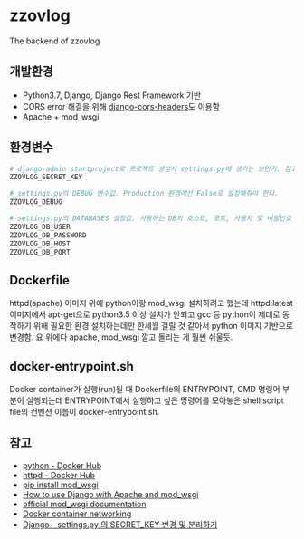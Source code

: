 # zzovlog
The backend of zzovlog
## 개발환경
- Python3.7, Django, Django Rest Framework 기반
- CORS error 해결을 위해 [django-cors-headers](https://github.com/ottoyiu/django-cors-headers)도 이용함
- Apache + mod_wsgi
## 환경변수
```bash
# django-admin startproject로 프로젝트 생성시 settings.py에 생기는 보안키. 참고항목 링크 참고.
ZZOVLOG_SECRET_KEY

# settings.py의 DEBUG 변수값. Production 환경에선 False로 설정해줘야 한다.
ZZOVLOG_DEBUG

# settings.py의 DATABASES 설정값. 사용하는 DB의 호스트, 포트, 사용자 및 비밀번호 정보들을 넣어준다.
ZZOVLOG_DB_USER
ZZOVLOG_DB_PASSWORD
ZZOVLOG_DB_HOST
ZZOVLOG_DB_PORT
```
## Dockerfile
httpd(apache) 이미지 위에 python이랑 mod_wsgi 설치하려고 했는데 httpd:latest 이미지에서 apt-get으로 python3.5 이상 설치가 안되고 gcc 등 python이 제대로 동작하기 위해 필요한 환경 설치하는데만 한세월 걸릴 것 같아서 python 이미지 기반으로 변경함. 요 위에다 apache, mod_wsgi 깔고 돌리는 게 훨씬 쉬울듯.
## docker-entrypoint.sh
Docker container가 실행(run)될 때 Dockerfile의 ENTRYPOINT, CMD 명령어 부분이 실행되는데 ENTRYPOINT에서 실행하고 싶은 명령어를 모아놓은 shell script file의 컨벤션 이름이 docker-entrypoint.sh.
## 참고
- [python - Docker Hub](https://hub.docker.com/_/python?tab=description)
- [httpd - Docker Hub](https://hub.docker.com/_/httpd)
- [pip install mod_wsgi](https://pypi.org/project/mod_wsgi/)
- [How to use Django with Apache and mod_wsgi](https://docs.djangoproject.com/en/2.2/howto/deployment/wsgi/modwsgi/)
- [official mod_wsgi documentation](https://modwsgi.readthedocs.io/en/develop/)
- [Docker container networking](https://docs.docker.com/v17.09/engine/userguide/networking/)
- [Django - settings.py 의 SECRET_KEY 변경 및 분리하기](https://wayhome25.github.io/django/2017/07/11/django-settings-secret-key/)
